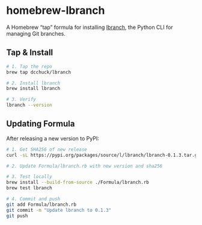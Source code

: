 # homebrew-lbranch

A Homebrew “tap” formula for installing [lbranch](https://github.com/dcchuck/lbranch), the Python CLI for managing Git branches.

## Tap & Install

```bash
# 1. Tap the repo
brew tap dcchuck/lbranch

# 2. Install lbranch
brew install lbranch

# 3. Verify
lbranch --version
```

## Updating Formula

After releasing a new version to PyPI:

```bash
# 1. Get SHA256 of new release
curl -sL https://pypi.org/packages/source/l/lbranch/lbranch-0.1.3.tar.gz | shasum -a 256

# 2. Update Formula/lbranch.rb with new version and sha256

# 3. Test locally
brew install --build-from-source ./Formula/lbranch.rb
brew test lbranch

# 4. Commit and push
git add Formula/lbranch.rb
git commit -m "Update lbranch to 0.1.3"
git push
```
